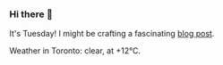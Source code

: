 ### Hi there :wave:

It's Tuesday! I might be crafting a fascinating [blog post](https://benjaminwuethrich.dev).

Weather in Toronto: clear, at +12°C.

